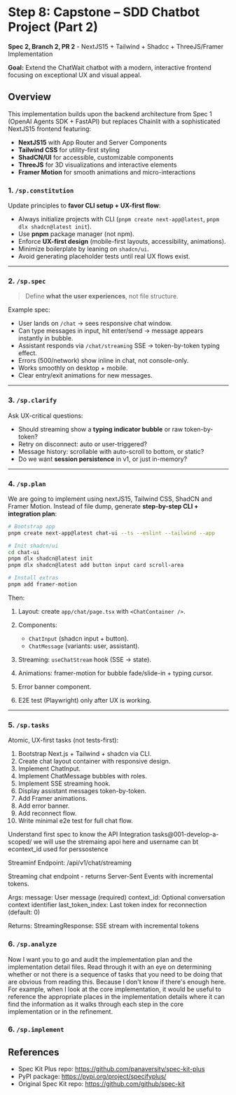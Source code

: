 # Step 8: Capstone – SDD Chatbot Project (Part 2)

**Spec 2, Branch 2, PR 2** - NextJS15 + Tailwind + Shadcc + ThreeJS/Framer Implementation

**Goal:** Extend the ChatWait chatbot with a modern, interactive frontend focusing on exceptional UX and visual appeal.

## Overview

This implementation builds upon the backend architecture from Spec 1 (OpenAI Agents SDK + FastAPI) but replaces Chainlit with a sophisticated NextJS15 frontend featuring:
- **NextJS15** with App Router and Server Components
- **Tailwind CSS** for utility-first styling
- **ShadCN/UI** for accessible, customizable components
- **ThreeJS** for 3D visualizations and interactive elements
- **Framer Motion** for smooth animations and micro-interactions

### 1. `/sp.constitution`

Update principles to **favor CLI setup + UX-first flow**:

* Always initialize projects with CLI (`pnpm create next-app@latest`, `pnpm dlx shadcn@latest init`).
* Use **pnpm** package manager (not npm).
* Enforce **UX-first design** (mobile-first layouts, accessibility, animations).
* Minimize boilerplate by leaning on `shadcn/ui`.
* Avoid generating placeholder tests until real UX flows exist.

---

### 2. `/sp.spec`

> Define **what the user experiences**, not file structure.

Example spec:

* User lands on `/chat` → sees responsive chat window.
* Can type messages in input, hit enter/send → message appears instantly in bubble.
* Assistant responds via `/chat/streaming` SSE → token-by-token typing effect.
* Errors (500/network) show inline in chat, not console-only.
* Works smoothly on desktop + mobile.
* Clear entry/exit animations for new messages.

---

### 3. `/sp.clarify`

Ask UX-critical questions:

* Should streaming show a **typing indicator bubble** or raw token-by-token?
* Retry on disconnect: auto or user-triggered?
* Message history: scrollable with auto-scroll to bottom, or static?
* Do we want **session persistence** in v1, or just in-memory?

---

### 4. `/sp.plan`
We are going to implement using nextJS15, Tailwind CSS, ShadCN and Framer Motion. Instead of file dump, generate **step-by-step CLI + integration plan**:

```bash
# Bootstrap app
pnpm create next-app@latest chat-ui --ts --eslint --tailwind --app

# Init shadcn/ui
cd chat-ui
pnpm dlx shadcn@latest init
pnpm dlx shadcn@latest add button input card scroll-area

# Install extras
pnpm add framer-motion
```

Then:

1. Layout: create `app/chat/page.tsx` with `<ChatContainer />`.
2. Components:

   * `ChatInput` (shadcn input + button).
   * `ChatMessage` (variants: user, assistant).
3. Streaming: `useChatStream` hook (SSE → state).
4. Animations: framer-motion for bubble fade/slide-in + typing cursor.
5. Error banner component.
6. E2E test (Playwright) only after UX is working.

---

### 5. `/sp.tasks`

Atomic, UX-first tasks (not tests-first):

1. Bootstrap Next.js + Tailwind + shadcn via CLI.
2. Create chat layout container with responsive design.
3. Implement ChatInput.
4. Implement ChatMessage bubbles with roles.
5. Implement SSE streaming hook.
6. Display assistant messages token-by-token.
7. Add Framer animations.
8. Add error banner.
9. Add reconnect flow.
10. Write minimal e2e test for full chat flow.

Understand first spec to know the API Integration tasks@001-develop-a-scoped/ we will use the stremaing apoi here and username can bt econtext_id used for perssostence

Streaminf Endpoint: /api/v1/chat/streaming

Streaming chat endpoint - returns Server-Sent Events with incremental tokens.

Args: message: User message (required) context_id: Optional conversation context identifier last_token_index: Last token index for reconnection (default: 0)

Returns: StreamingResponse: SSE stream with incremental tokens

### 6. `/sp.analyze`

Now I want you to go and audit the implementation plan and the implementation detail files.
Read through it with an eye on determining whether or not there is a sequence of tasks that you need
to be doing that are obvious from reading this. Because I don't know if there's enough here. For example,
when I look at the core implementation, it would be useful to reference the appropriate places in the implementation
details where it can find the information as it walks through each step in the core implementation or in the refinement.

### 6. `/sp.implement`

## References

- Spec Kit Plus repo: https://github.com/panaversity/spec-kit-plus
- PyPI package: https://pypi.org/project/specifyplus/
- Original Spec Kit repo: https://github.com/github/spec-kit